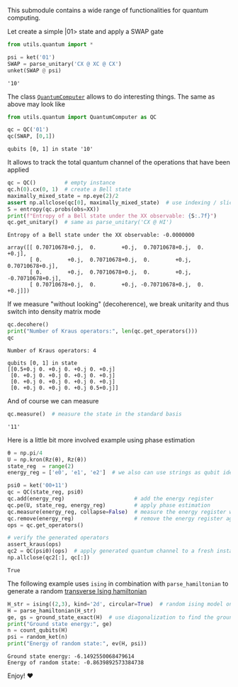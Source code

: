 This submodule contains a wide range of functionalities for quantum computing.

Let create a simple |01> state and apply a SWAP gate
```py
from utils.quantum import *

psi = ket('01')
SWAP = parse_unitary('CX @ XC @ CX')
unket(SWAP @ psi)
```
```
'10'
```
The class [`QuantumComputer`](/quantum/QuantumComputer.py) allows to do interesting things. The same as above may look like
```py
from utils.quantum import QuantumComputer as QC

qc = QC('01')
qc(SWAP, [0,1])
```
```
qubits [0, 1] in state '10'
```
It allows to track the total quantum channel of the operations that have been applied
```py
qc = QC()         # empty instance
qc.h(0).cx(0, 1)  # create a Bell state
maximally_mixed_state = np.eye(2)/2
assert np.allclose(qc[0], maximally_mixed_state)  # use indexing / slicing to obtain the respective reduced density matrix
S = entropy(qc.probs(obs=XX))
print(f"Entropy of a Bell state under the XX observable: {S:.7f}")
qc.get_unitary()  # same as parse_unitary('CX @ HI')
```
```
Entropy of a Bell state under the XX observable: -0.0000000

array([[ 0.70710678+0.j,  0.        +0.j,  0.70710678+0.j,  0.        +0.j],
       [ 0.        +0.j,  0.70710678+0.j,  0.        +0.j,  0.70710678+0.j],
       [ 0.        +0.j,  0.70710678+0.j,  0.        +0.j, -0.70710678+0.j],
       [ 0.70710678+0.j,  0.        +0.j, -0.70710678+0.j,  0.        +0.j]])
```
If we measure "without looking" (decoherence), we break unitarity and thus switch into density matrix mode
```py
qc.decohere()
print("Number of Kraus operators:", len(qc.get_operators()))
qc
```
```
Number of Kraus operators: 4

qubits [0, 1] in state
[[0.5+0.j 0. +0.j 0. +0.j 0. +0.j]
 [0. +0.j 0. +0.j 0. +0.j 0. +0.j]
 [0. +0.j 0. +0.j 0. +0.j 0. +0.j]
 [0. +0.j 0. +0.j 0. +0.j 0.5+0.j]]
```
And of course we can measure
```python
qc.measure()  # measure the state in the standard basis
```
```
'11'
```
Here is a little bit more involved example using phase estimation
```py
θ = np.pi/4
U = np.kron(Rz(θ), Rz(θ))
state_reg  = range(2)
energy_reg = ['e0', 'e1', 'e2']  # we also can use strings as qubit identifiers

psi0 = ket('00+11')
qc = QC(state_reg, psi0)
qc.add(energy_reg)                      # add the energy register
qc.pe(U, state_reg, energy_reg)         # apply phase estimation
qc.measure(energy_reg, collapse=False)  # measure the energy register without collapse
qc.remove(energy_reg)                   # remove the energy register again
ops = qc.get_operators()

# verify the generated operators
assert_kraus(ops)
qc2 = QC(psi0)(ops)  # apply generated quantum channel to a fresh instance
np.allclose(qc2[:], qc[:])
```
```
True
```

The following example uses `ising` in combination with `parse_hamiltonian` to generate a random [transverse Ising hamiltonian](https://en.wikipedia.org/wiki/Transverse-field_Ising_model)
```py
H_str = ising((2,3), kind='2d', circular=True)  # random ising model on a 2x3 lattice with periodic boundary conditions
H = parse_hamiltonian(H_str)
ge, gs = ground_state_exact(H)  # use diagonalization to find the ground state
print("Ground state energy:", ge)
n = count_qubits(H)
psi = random_ket(n)
print("Energy of random state:", ev(H, psi))
```
```
Ground state energy: -6.1492550068479614
Energy of random state: -0.8639892573384738
```

Enjoy! ❤️